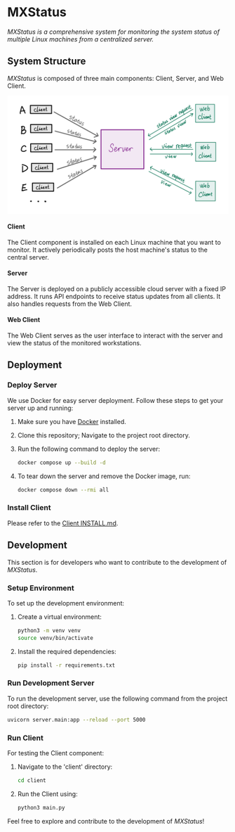 # MXStatus

_MXStatus is a comprehensive system for monitoring the system status of multiple Linux machines from a centralized server._

## System Structure

_MXStatus_ is composed of three main components: Client, Server, and Web Client.

<img src="assets/system-structure.jpeg" alt="System Structure" max-width=300 align="center" />

#### Client

The Client component is installed on each Linux machine that you want to monitor. It actively periodically posts the host machine's status to the central server.

#### Server

The Server is deployed on a publicly accessible cloud server with a fixed IP address. It runs API endpoints to receive status updates from all clients. It also handles requests from the Web Client.

#### Web Client

The Web Client serves as the user interface to interact with the server and view the status of the monitored workstations.

## Deployment

### Deploy Server

We use Docker for easy server deployment. Follow these steps to get your server up and running:

1. Make sure you have [Docker](https://docs.docker.com/get-docker/) installed.

2. Clone this repository; Navigate to the project root directory.

3. Run the following command to deploy the server:

    ```bash
    docker compose up --build -d
    ```

4. To tear down the server and remove the Docker image, run:

    ```bash
    docker compose down --rmi all
    ```

### Install Client

Please refer to the [Client INSTALL.md](client/INSTALL.md).

## Development

This section is for developers who want to contribute to the development of _MXStatus_.

### Setup Environment

To set up the development environment:

1. Create a virtual environment:

    ```bash
    python3 -m venv venv
    source venv/bin/activate
    ```

2. Install the required dependencies:

    ```bash
    pip install -r requirements.txt
    ```

### Run Development Server

To run the development server, use the following command from the project root directory:

```bash
uvicorn server.main:app --reload --port 5000
```

### Run Client

For testing the Client component:

1. Navigate to the 'client' directory:

    ```bash
    cd client
    ```

2. Run the Client using:

    ```bash
    python3 main.py
    ```

Feel free to explore and contribute to the development of _MXStatus_!
